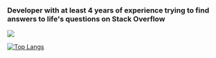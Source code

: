 ### Developer with at least 4 years of experience trying to find answers to life's questions on Stack Overflow

<img src="https://github-readme-stats.vercel.app/api?username=Dinoattitude&&show_icons=true&title_color=927ea3&icon_color=da6c77&text_color=e8a287&bg_color=365875">

[![Top Langs](https://github-readme-stats.vercel.app/api/top-langs/?username=anuraghazra)](https://github.com/anuraghazra/github-readme-stats)

